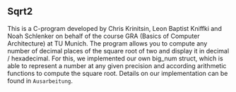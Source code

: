 ## Sqrt2
This is a C-program developed by Chris Krinitsin, Leon Baptist Kniffki and Noah Schlenker on behalf of the course GRA (Basics of Computer Architecture) at TU Munich.
The program allows you to compute any number of decimal places of the square root of two and display it in decimal / hexadecimal.
For this, we implemented our own big_num struct, which is able to represent a number at any given precision and according arithmetic functions to compute the square root. 
Details on our implementation can be found in `Ausarbeitung`.


